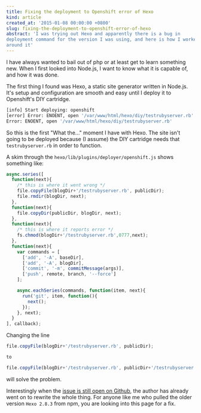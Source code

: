 ```yaml
---
title: Fixing the deployment to Openshift error of Hexo
kind: article
created_at: '2015-01-08 00:00:00 +0800'
slug: fixing-the-deployment-to-openshift-error-of-hexo
abstract: 'I was trying out Hexo and apparently there is a bug in
deployment command for the version I was using, and here is how I worked
around it'
---
```


I have always wanted to bail out of php or at least get to learn something new. When I first looked into Node.js, I want to know what it is capable of, and how it was done. 

The first thing I found was Hexo, a static site generator written in Node.js. It's setup and configuration are smooth and easy until I deploy it to Openshift's DIY cartridge.

~~~ bash
[info] Start deploying: openshift
[error] Error: ENOENT, open '/var/www/html/hexo/diy/testrubyserver.rb'
Error: ENOENT, open '/var/www/html/hexo/diy/testrubyserver.rb'
~~~ 

So this is the first "What the..." moment I have with Hexo. The site isn't going to be deployed because (I assume) the DIY cartridge needs that `testrubyserver.rb` in order to function. 

A skim through the `hexo/lib/plugins/deployer/openshift.js` shows something like:

~~~ javascript
async.series([
  function(next){
    /* this is where it went wrong */
    file.copyFile(blogDir+'/testrubyserver.rb', publicDir); 
    file.rmdir(blogDir, next);
  },
  function(next){
    file.copyDir(publicDir, blogDir, next);
  },
  function(next){
    /* this is where it reports error */
    fs.chmod(blogDir+'/testrubyserver.rb',0777,next);
  },
  function(next){
    var commands = [
      ['add', '-A', baseDir],
      ['add', '-A', blogDir],
      ['commit', '-m', commitMessage(args)],
      ['push', remote, branch, '--force']
    ];

    async.eachSeries(commands, function(item, next){
      run('git', item, function(){
        next();
      });
    }, next);
  }
], callback);
~~~ 

Changing the line 

~~~ javascript
file.copyFile(blogDir+'/testrubyserver.rb', publicDir); 

to

file.copyFile(blogDir+'/testrubyserver.rb', publicDir+'/testrubyserver.rb');
~~~ 

will solve the problem. 

Interestingly when the [issue is still open on Github](https://github.com/hexojs/hexo/issues/870), the author has already went on to rewrite the whole thing. For anyone like me who pulled the older version `Hexo 2.8.3` from npm, you are looking into this page for a fix.
